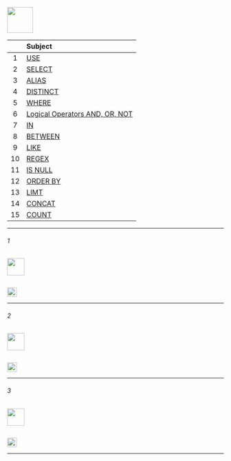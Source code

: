 <img src="https://img.shields.io/badge/-3_Operator Statements%20-blue" height=60px>

|     |  Subject           |
|:---:|:------------------------------| 
|  1  |[USE](#-)   | 
|  2  |[SELECT](#-)   | 
|  3  |[ALIAS](#-)   | 
|  4  |[DISTINCT](#-)   | 
|  5  |[WHERE](#-)   | 
|  6  |[Logical Operators AND, OR, NOT](#-)   | 
|  7  |[IN](#-)   | 
|  8  |[BETWEEN](#-)   | 
|  9  |[LIKE](#-)   | 
|  10  |[REGEX](#-)   | 
|  11  |[IS NULL](#-)   | 
|  12  |[ORDER BY](#-)   | 
|  13  |[LIMT](#-)   | 
|  14  |[CONCAT](#-)   | 
|  15  |[COUNT](#-)   | 


--------------------------------------------------------------------------------------------------

###### 1

<img src="https://img.shields.io/badge/-1. USE %20-blue" height=40px>

```sql
```

[<img src="https://img.shields.io/badge/-Back to top%20-brown" height=22px>](#_)

--------------------------------------------------------------------------------------------------

###### 2

<img src="https://img.shields.io/badge/-2. SELECT %20-blue" height=40px>

```sql
```

[<img src="https://img.shields.io/badge/-Back to top%20-brown" height=22px>](#_)

--------------------------------------------------------------------------------------------------

###### 3

<img src="https://img.shields.io/badge/-3. ALIAS %20-blue" height=40px>

```sql
```

[<img src="https://img.shields.io/badge/-Back to top%20-brown" height=22px>](#_)

--------------------------------------------------------------------------------------------------
